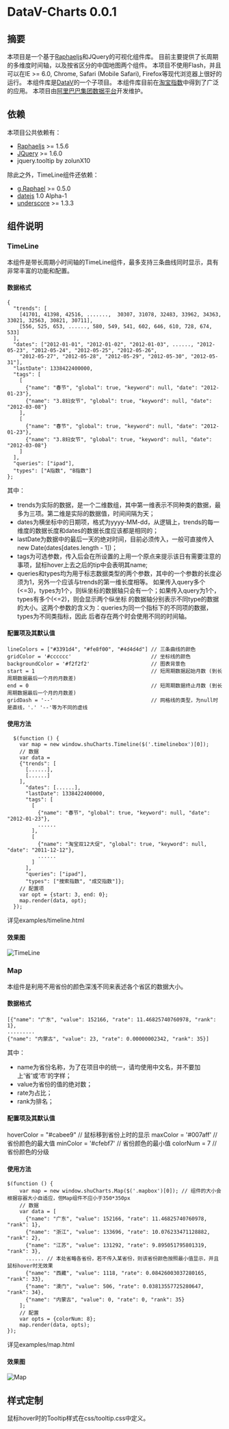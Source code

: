 DataV-Charts 0.0.1
==========

摘要
----------
本项目是一个基于[Raphaeljs](http://raphaeljs.com/)和JQuery的可视化组件库。
目前主要提供了长周期的多维度时间轴，以及按省区分的中国地图两个组件。
本项目不使用Flash，并且可以在IE >= 6.0, Chrome, Safari (Mobile Safari), Firefox等现代浏览器上很好的运行。
本组件库是[DataV](https://github.com/TBEDP/datavjs)的一个子项目。
本组件库目前在[淘宝指数](http://shu.taobao.com)中得到了广泛的应用。
本项目由[阿里巴巴集团数据平台](http://www.alidata.org)开发维护。

依赖
----------
本项目公共依赖有：
* [Raphaeljs](http://raphaeljs.com/) >= 1.5.6
* [JQuery](http://jquery.com/) >= 1.6.0
* jquery.tooltip by zolunX10

除此之外，TimeLine组件还依赖：
* [g.Raphael](http://g.raphaeljs.com) >= 0.5.0
* [datejs](http://www.datejs.com/) 1.0 Alpha-1
* [underscore](http://underscorejs.org/) >= 1.3.3

组件说明
----------

### TimeLine

本组件是带长周期小时间轴的TimeLine组件，最多支持三条曲线同时显示，具有非常丰富的功能和配置。

#### 数据格式

    {
      "trends": [
        [41701, 41398, 42516, .......,  30307, 31078, 32483, 33962, 34363, 33021, 32563, 30821, 30711],
        [556, 525, 653, ......, 580, 549, 541, 602, 646, 610, 728, 674, 533]
      ],
      "dates": ["2012-01-01", "2012-01-02", "2012-01-03", ......, "2012-05-23", "2012-05-24", "2012-05-25", "2012-05-26",
        "2012-05-27", "2012-05-28", "2012-05-29", "2012-05-30", "2012-05-31"],
      "lastDate": 1338422400000,
      "tags": [
        [
          {"name": "春节", "global": true, "keyword": null, "date": "2012-01-23"},
          {"name": "3.8妇女节", "global": true, "keyword": null, "date": "2012-03-08"}
        ],
        [
          {"name": "春节", "global": true, "keyword": null, "date": "2012-01-23"},
          {"name": "3.8妇女节", "global": true, "keyword": null, "date": "2012-03-08"}
        ]
      ],
      "queries": ["ipad"],
      "types": ["A指数", "B指数"]
    };

其中：
* trends为实际的数据，是一个二维数组，其中第一维表示不同种类的数据，最多为三项。第二维是实际的数据值，时间间隔为天；
* dates为横坐标中的日期项，格式为yyyy-MM-dd，从逻辑上，trends的每一维度的数据长度和dates的数据长度应该都是相同的；
* lastDate为数据中的最后一天的绝对时间，目前必须传入，一般可直接传入 new Date(dates[dates.length - 1])；
* tags为可选参数，传入后会在所设置的上用一个原点来提示该日有需要注意的事项，鼠标hover上去之后的tip中会表明其name;
* queries和types均为用于标志数据类型的两个参数，其中的一个参数的长度必须为1，另外一个应该与trends的第一维长度相等。
  如果传入query多个(<=3)，types为1个，则纵坐标的数据轴只会有一个；如果传入query为1个，types有多个(<=2)，则会显示两个纵坐标
  的数据轴分别表示不同type的数据的大小。这两个参数的含义为：queries为同一个指标下的不同项的数据，types为不同类指标，因此
  后者存在两个时会使用不同的时间轴。

#### 配置项及其默认值

    lineColors = ["#3391d4", "#fe8f00", "#4d4d4d"] // 三条曲线的颜色
    gridColor = '#cccccc'                          // 坐标线的颜色
    backgroundColor = '#f2f2f2'                    // 图表背景色
    start = 1                                      // 短周期数据起始月数 (到长周期数据最后一个月的月数差)
    end = 0                                        // 短周期数据终止月数 (到长周期数据最后一个月的月数差)
    gridDash = '--'                                // 网格线的类型，为null时是直线，'.' '--'等为不同的虚线

#### 使用方法

      $(function () {
        var map = new window.shuCharts.Timeline($('.timelinebox')[0]);
        // 数据
        var data =
        {"trends": [
          [......],
          [......]
        ],
          "dates": [......],
          "lastDate": 1338422400000,
          "tags": [
            [
              {"name": "春节", "global": true, "keyword": null, "date": "2012-01-23"},
              ......
            ],
            [
              {"name": "淘宝双12大促", "global": true, "keyword": null, "date": "2011-12-12"},
              ......
            ]
          ],
          "queries": ["ipad"],
          "types": ["搜索指数", "成交指数"]};
        // 配置项
        var opt = {start: 3, end: 0};
        map.render(data, opt);
      });

详见examples/timeline.html

#### 效果图

![TimeLine](http://img02.taobaocdn.com/tps/i2/T1Dd6LXcxoXXa03TE4-766-392.png)

### Map

本组件是利用不用省份的颜色深浅不同来表述各个省区的数据大小。

#### 数据格式
    [{"name": "广东", "value": 152166, "rate": 11.46825740760978, "rank": 1},
    .........
    {"name": "内蒙古", "value": 23, "rate": 0.00000002342, "rank": 35}]

其中：
* name为省份名称，为了在项目中的统一，请均使用中文名，并不要加上‘省’或‘市’的字样；
* value为省份的值的绝对数；
* rate为占比；
* rank为排名；

#### 配置项及其默认值

   hoverColor = "#cabee9"  // 鼠标移到省份上时的显示
   maxColor = '#007aff'    // 省份颜色的最大值
   minColor = '#cfebf7'    // 省份颜色的最小值
   colorNum = 7            // 省份颜色的分级

#### 使用方法

    $(function () {
        var map = new window.shuCharts.Map($('.mapbox')[0]); // 组件的大小会根据容器大小自适应，但Map组件不应小于350*350px
        // 数据
        var data = [
          {"name": "广东", "value": 152166, "rate": 11.46825740760978, "rank": 1},
          {"name": "浙江", "value": 133696, "rate": 10.076233471128882, "rank": 2},
          {"name": "江苏", "value": 131292, "rate": 9.895051795801319, "rank": 3},
          ...... // 本处省略各省份，若不传入某省份，则该省份颜色按照最小值显示，并且鼠标hover时无效果
          {"name": "西藏", "value": 1118, "rate": 0.08426003037280165, "rank": 33},
          {"name": "澳门", "value": 506, "rate": 0.03813557725280647, "rank": 34},
          {"name": "内蒙古", "value": 0, "rate": 0, "rank": 35}
        ];
        // 配置
        var opts = {colorNum: 8};
        map.render(data, opts);
    });

详见examples/map.html

#### 效果图

![Map](http://img03.taobaocdn.com/tps/i3/T1m22LXc0nXXbNj_3g-388-345.png)



样式定制
----------

鼠标hover时的Tooltip样式在css/tooltip.css中定义。

